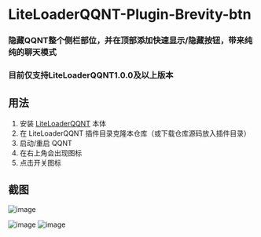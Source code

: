 # LiteLoaderQQNT-Plugin-Brevity-btn

### 隐藏QQNT整个侧栏部位，并在顶部添加快速显示/隐藏按钮，带来纯纯的聊天模式 
### 目前仅支持LiteLoaderQQNT1.0.0及以上版本


## 用法

1. 安装 [LiteLoaderQQNT](https://github.com/mo-jinran/LiteLoaderQQNT) 本体
2. 在 LiteLoaderQQNT 插件目录克隆本仓库（或下载仓库源码放入插件目录）
3. 启动/重启 QQNT
4. 在右上角会出现图标
5. 点击开关图标

## 截图
![image](https://github.com/hacker-frok/LiteLoaderQQNT-Plugin-Brevity-btn/assets/157203458/3c01a41c-9eb5-4e20-802e-0be841df4871)

![image](https://github.com/hacker-frok/LiteLoaderQQNT-Plugin-Brevity-btn/assets/157203458/b0af0300-0bf5-41f8-b07e-49c15cb5ab12)
![image](https://github.com/hacker-frok/LiteLoaderQQNT-Plugin-Brevity-btn/assets/157203458/4ac4517a-a931-4975-96f7-f9a46386563f)



